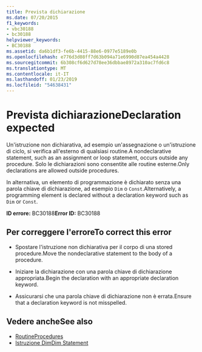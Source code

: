 ```yaml
---
title: Prevista dichiarazione
ms.date: 07/20/2015
f1_keywords:
- vbc30188
- bc30188
helpviewer_keywords:
- BC30188
ms.assetid: da6b1df3-fe6b-4415-88e6-0977e5189e0b
ms.openlocfilehash: e776d3d08ff7d63b094a71e6990d87ea454a4428
ms.sourcegitcommit: 6b308cf6d627d78ee36dbbae8972a310ac7fd6c8
ms.translationtype: MT
ms.contentlocale: it-IT
ms.lasthandoff: 01/23/2019
ms.locfileid: "54638431"
---
```

# <a name="declaration-expected"></a><span data-ttu-id="dbdee-102">Prevista dichiarazione</span><span class="sxs-lookup"><span data-stu-id="dbdee-102">Declaration expected</span></span>
<span data-ttu-id="dbdee-103">Un'istruzione non dichiarativa, ad esempio un'assegnazione o un'istruzione di ciclo, si verifica all'esterno di qualsiasi routine.</span><span class="sxs-lookup"><span data-stu-id="dbdee-103">A nondeclarative statement, such as an assignment or loop statement, occurs outside any procedure.</span></span> <span data-ttu-id="dbdee-104">Solo le dichiarazioni sono consentite alle routine esterne.</span><span class="sxs-lookup"><span data-stu-id="dbdee-104">Only declarations are allowed outside procedures.</span></span>  
  
 <span data-ttu-id="dbdee-105">In alternativa, un elemento di programmazione è dichiarato senza una parola chiave di dichiarazione, ad esempio `Dim` o `Const`.</span><span class="sxs-lookup"><span data-stu-id="dbdee-105">Alternatively, a programming element is declared without a declaration keyword such as `Dim` or `Const`.</span></span>  
  
 <span data-ttu-id="dbdee-106">**ID errore:** BC30188</span><span class="sxs-lookup"><span data-stu-id="dbdee-106">**Error ID:** BC30188</span></span>  
  
## <a name="to-correct-this-error"></a><span data-ttu-id="dbdee-107">Per correggere l'errore</span><span class="sxs-lookup"><span data-stu-id="dbdee-107">To correct this error</span></span>  
  
-   <span data-ttu-id="dbdee-108">Spostare l'istruzione non dichiarativa per il corpo di una stored procedure.</span><span class="sxs-lookup"><span data-stu-id="dbdee-108">Move the nondeclarative statement to the body of a procedure.</span></span>  
  
-   <span data-ttu-id="dbdee-109">Iniziare la dichiarazione con una parola chiave di dichiarazione appropriata.</span><span class="sxs-lookup"><span data-stu-id="dbdee-109">Begin the declaration with an appropriate declaration keyword.</span></span>  
  
-   <span data-ttu-id="dbdee-110">Assicurarsi che una parola chiave di dichiarazione non è errata.</span><span class="sxs-lookup"><span data-stu-id="dbdee-110">Ensure that a declaration keyword is not misspelled.</span></span>  
  
## <a name="see-also"></a><span data-ttu-id="dbdee-111">Vedere anche</span><span class="sxs-lookup"><span data-stu-id="dbdee-111">See also</span></span>
- [<span data-ttu-id="dbdee-112">Routine</span><span class="sxs-lookup"><span data-stu-id="dbdee-112">Procedures</span></span>](../../../visual-basic/programming-guide/language-features/procedures/index.md)
- [<span data-ttu-id="dbdee-113">Istruzione Dim</span><span class="sxs-lookup"><span data-stu-id="dbdee-113">Dim Statement</span></span>](../../../visual-basic/language-reference/statements/dim-statement.md)
